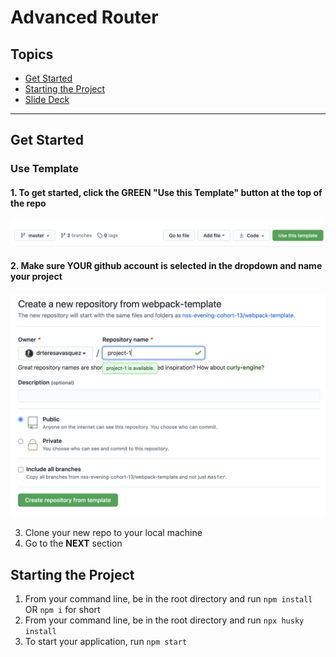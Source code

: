 # Advanced Router

## Topics
- [Get Started](#get-started)
- [Starting the Project](#starting-the-project)
- [Slide Deck](https://docs.google.com/presentation/d/10Pm6sXV24lqsCkVvZ9UbZKEjQONXGJaVxEVKUw4Y9bM/edit#slide=id.p)
___

## Get Started
### Use Template
#### 1. To get started, click the GREEN "Use this Template" button at the top of the repo
![Use this Template](./documentation/usetemplate.png)

#### 2. Make sure YOUR github account is selected in the dropdown and name your project
![Create Project](./documentation/createproject.png)

3. Clone your new repo to your local machine
4. Go to the **NEXT** section

## Starting the Project
1. From your command line, be in the root directory and run `npm install` OR `npm i` for short
1. From your command line, be in the root directory and run `npx husky install`
1. To start your application, run `npm start`
